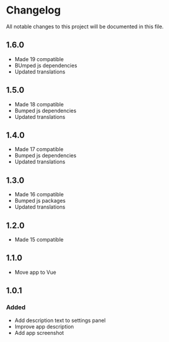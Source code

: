 # Changelog
All notable changes to this project will be documented in this file.

## 1.6.0
- Made 19 compatible
- BUmped js dependencies
- Updated translations

## 1.5.0
- Made 18 compatible
- Bumped js dependencies
- Updated translations

## 1.4.0
- Made 17 compatible
- Bumped js dependencies
- Updated translations

## 1.3.0
- Made 16 compatible
- Bumped js packages
- Updated translations

## 1.2.0
- Made 15 compatible

## 1.1.0
- Move app to Vue

## 1.0.1

### Added

- Add description text to settings panel
- Improve app description
- Add app screenshot
